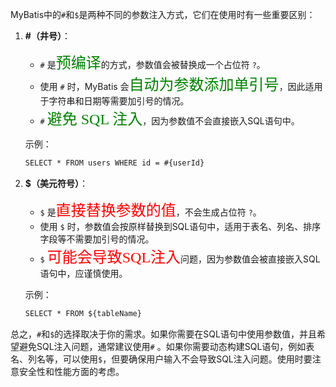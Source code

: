 MyBatis中的`#`和`$`是两种不同的参数注入方式，它们在使用时有一些重要区别：

1. **#（井号）**：
    - `#` 是<font color = green size=5 face="STCAIYUN">预编译</font>的方式，参数值会被替换成一个占位符 `?`。
    - 使用 `#` 时，MyBatis 会<font color = green size=5 face="STCAIYUN">自动为参数添加单引号</font>，因此适用于字符串和日期等需要加引号的情况。
    - `#` <font color = green size=5 face="STCAIYUN">避免 SQL 注入</font>，因为参数值不会直接嵌入SQL语句中。

   示例：
   ```xml
   SELECT * FROM users WHERE id = #{userId}
   ```

2. **$（美元符号）**：
    - `$` 是<font color = red size=5 face="STCAIYUN">直接替换参数的值</font>，不会生成占位符 `?`。
    - 使用 `$` 时，参数值会按原样替换到SQL语句中，适用于表名、列名、排序字段等不需要加引号的情况。
    - `$` <font color = red size=5 face="STCAIYUN">可能会导致SQL注入</font>问题，因为参数值会被直接嵌入SQL语句中，应谨慎使用。

   示例：
   ```xml
   SELECT * FROM ${tableName}
   ```

总之，`#`和`$`的选择取决于你的需求。如果你需要在SQL语句中使用参数值，并且希望避免SQL注入问题，通常建议使用`#`
。如果你需要动态构建SQL语句，例如表名、列名等，可以使用`$`，但要确保用户输入不会导致SQL注入问题。使用时要注意安全性和性能方面的考虑。
